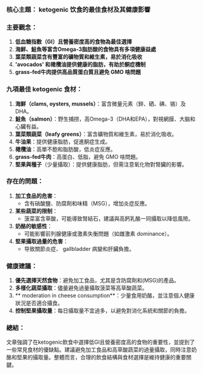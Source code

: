 ### 核心主題： ketogenic 饮食的最佳食材及其健康影響

### 主要觀念：
1. **低血糖指數（GI）且營養密度高的食物為最佳選擇**
2. **海鮮、鮭魚等富含Omega-3脂肪酸的食物具有多項健康益處**
3. **葉菜類蔬菜含有豐富的礦物質和維生素，易於消化吸收**
4. **'avocados' 和橄欖油提供健康的脂肪，有助於酮症機制**
5. **grass-fed牛肉提供高品質蛋白質且避免 GMO 啥問題**

### 九項最佳 ketogenic 食材：
1. **海鮮（clams, oysters, mussels）**：富含微量元素（鋅、硒、碘、铬）及DHA。
2. **鮭魚（salmon）**：野生捕捞，高Omega-3（DHA和EPA），對視網膜、大脑和心臟有益。
3. **葉菜類蔬菜（leafy greens）**：富含礦物質和維生素，易於消化吸收。
4. **牛油果**：提供健康脂肪，促進酮症生成。
5. **橄欖油**：高單不飽和脂肪酸，低炎症反應。
6. **grass-fed牛肉**：高蛋白、低脂，避免 GMO 啥問題。
7. **堅果與種子**（少量攝取）：提供健康脂肪，但需注意氧化物對腎臟的影響。

### 存在的問題：
1. **加工食品的危害**：
   - 含有硝酸鹽、防腐劑和味精（MSG），增加炎症反應。
2. **某些蔬菜的限制**：
   - 菠菜富含草酸，可能導致腎結石，建議與高鈣乳酪一同攝取以降低風險。
3. **奶酪的敏感性**：
   - 可能影響前列腺健康或激素失衡問題（如雌激素 dominance）。
4. **堅果攝取過量的危害**：
   - 导致關節炎症、 gallbladder 病變和肝臟負擔。

### 健康建議：
1. **優先選擇天然食物**：避免加工食品，尤其是含防腐劑和(MSG)的產品。
2. **多樣化蔬菜攝取**：儘量避免過量攝取菠菜等高草酸蔬菜。
3. ** moderation in cheese consumption**：少量食用奶酪，並注意個人健康狀況是否適合攝食。
4. **控制堅果攝取量**：每日攝取量不宜過多，以避免對消化系統和關節的負擔。

### 總結：
文章強調了在ketogenic飲食中選擇低GI且營養密度高的食物的重要性，並提到了一些常見食材的優缺點。建議避免加工食品和高草酸蔬菜的過量攝取，同時注意奶酪和堅果的攝取量。整體而言，合理的飲食結構與食材選擇是維持健康的重要關鍵。